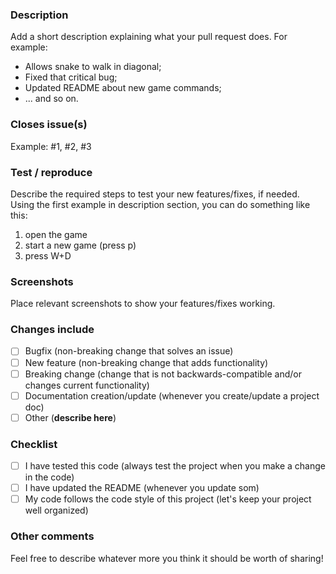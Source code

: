 ### **Description**

Add a short description explaining what your pull request does. For example:

* Allows snake to walk in diagonal;
* Fixed that critical bug;
* Updated README about new game commands;
* ... and so on.

### **Closes issue(s)**

Example: #1, #2, #3

### **Test / reproduce**

Describe the required steps to test your new features/fixes, if needed. Using the first example in description section, you can do something like this:

1. open the game
2. start a new game (press p)
3. press W+D

### **Screenshots**

Place relevant screenshots to show your features/fixes working.

### **Changes include**
- [ ] Bugfix (non-breaking change that solves an issue)
- [ ] New feature (non-breaking change that adds functionality)
- [ ] Breaking change (change that is not backwards-compatible and/or changes current functionality)
- [ ] Documentation creation/update (whenever you create/update a project doc)
- [ ] Other (**describe here**)

### **Checklist**
- [ ] I have tested this code (always test the project when you make a change in the code)
- [ ] I have updated the README (whenever you update som)
- [ ] My code follows the code style of this project (let's keep your project well organized)

### Other comments

Feel free to describe whatever more you think it should be worth of sharing!